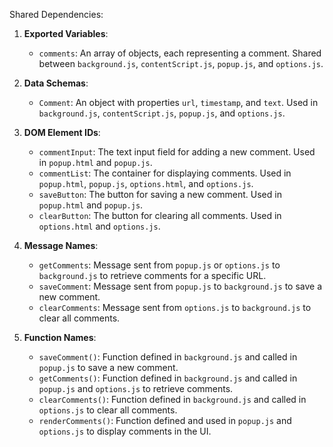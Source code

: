 Shared Dependencies:

1. **Exported Variables**: 
   - `comments`: An array of objects, each representing a comment. Shared between `background.js`, `contentScript.js`, `popup.js`, and `options.js`.

2. **Data Schemas**: 
   - `Comment`: An object with properties `url`, `timestamp`, and `text`. Used in `background.js`, `contentScript.js`, `popup.js`, and `options.js`.

3. **DOM Element IDs**: 
   - `commentInput`: The text input field for adding a new comment. Used in `popup.html` and `popup.js`.
   - `commentList`: The container for displaying comments. Used in `popup.html`, `popup.js`, `options.html`, and `options.js`.
   - `saveButton`: The button for saving a new comment. Used in `popup.html` and `popup.js`.
   - `clearButton`: The button for clearing all comments. Used in `options.html` and `options.js`.

4. **Message Names**: 
   - `getComments`: Message sent from `popup.js` or `options.js` to `background.js` to retrieve comments for a specific URL.
   - `saveComment`: Message sent from `popup.js` to `background.js` to save a new comment.
   - `clearComments`: Message sent from `options.js` to `background.js` to clear all comments.

5. **Function Names**: 
   - `saveComment()`: Function defined in `background.js` and called in `popup.js` to save a new comment.
   - `getComments()`: Function defined in `background.js` and called in `popup.js` and `options.js` to retrieve comments.
   - `clearComments()`: Function defined in `background.js` and called in `options.js` to clear all comments.
   - `renderComments()`: Function defined and used in `popup.js` and `options.js` to display comments in the UI.
